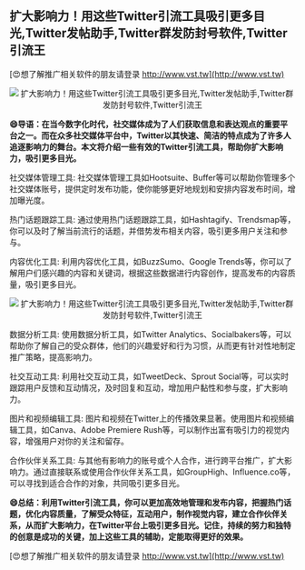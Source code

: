 ## **扩大影响力！用这些Twitter引流工具吸引更多目光,Twitter发帖助手,Twitter群发防封号软件,Twitter引流王**

[😍想了解推广相关软件的朋友请登录 http://www.vst.tw](http://www.vst.tw)

 <center><img src="https://vst.tw/MP4/tuiguang/png/2.png" alt="扩大影响力！用这些Twitter引流工具吸引更多目光,Twitter发帖助手,Twitter群发防封号软件,Twitter引流王"></center>

**😄导语：在当今数字化时代，社交媒体成为了人们获取信息和表达观点的重要平台之一。而在众多社交媒体平台中，Twitter以其快速、简洁的特点成为了许多人追逐影响力的舞台。本文将介绍一些有效的Twitter引流工具，帮助你扩大影响力，吸引更多目光。**

社交媒体管理工具: 社交媒体管理工具如Hootsuite、Buffer等可以帮助你管理多个社交媒体账号，提供定时发布功能，使你能够更好地规划和安排内容发布时间，增加曝光度。

热门话题跟踪工具: 通过使用热门话题跟踪工具，如Hashtagify、Trendsmap等，你可以及时了解当前流行的话题，并借势发布相关内容，吸引更多用户关注和参与。

内容优化工具: 利用内容优化工具，如BuzzSumo、Google Trends等，你可以了解用户们感兴趣的内容和关键词，根据这些数据进行内容创作，提高发布的内容质量，吸引更多目光。

 <center><img src="https://vst.tw/MP4/tuiguang/png/3.png" alt="扩大影响力！用这些Twitter引流工具吸引更多目光,Twitter发帖助手,Twitter群发防封号软件,Twitter引流王"></center>

数据分析工具: 使用数据分析工具，如Twitter Analytics、Socialbakers等，可以帮助你了解自己的受众群体，他们的兴趣爱好和行为习惯，从而更有针对性地制定推广策略，提高影响力。

社交互动工具: 利用社交互动工具，如TweetDeck、Sprout Social等，可以实时跟踪用户反馈和互动情况，及时回复和互动，增加用户黏性和参与度，扩大影响力。

图片和视频编辑工具: 图片和视频在Twitter上的传播效果显著。使用图片和视频编辑工具，如Canva、Adobe Premiere Rush等，可以制作出富有吸引力的视觉内容，增强用户对你的关注和留存。

合作伙伴关系工具: 与其他有影响力的账号或个人合作，进行跨平台推广，扩大影响力。通过直接联系或使用合作伙伴关系工具，如GroupHigh、Influence.co等，可以寻找到适合合作的对象，共同吸引更多目光。

**😄总结：利用Twitter引流工具，你可以更加高效地管理和发布内容，把握热门话题，优化内容质量，了解受众特征，互动用户，制作视觉内容，建立合作伙伴关系，从而扩大影响力，在Twitter平台上吸引更多目光。记住，持续的努力和独特的创意是成功的关键，加上这些工具的辅助，定能取得更好的效果。**

[😍想了解推广相关软件的朋友请登录 http://www.vst.tw](http://www.vst.tw)



